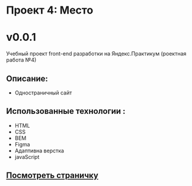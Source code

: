 # Проект 4: Место

# v0.0.1

Учебный проект front-end разработки на Яндекс.Практикум (роектная работа №4)
## Описание:
- Одностраничный сайт
## Использованные технологии :
- HTML
- CSS
- BEM
- Figma
- Адаптивна верстка
- javaScript

## [Посмотреть страничку](https://toppavel.github.io/mesto/) 

